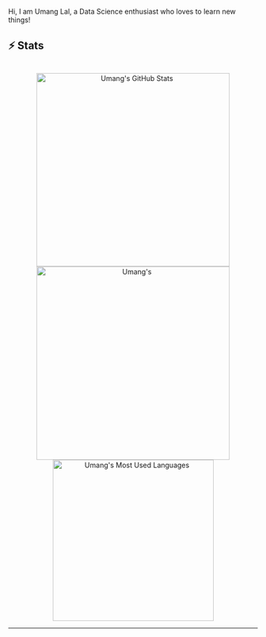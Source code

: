 <!---
- 👋 Hi, I’m @YOUmangg
- 🎯 I love solving problems and have a keen interest in learning about Data Structures and Algorithms.
- 🌱 I’m currently diving deep into Machine Learning concepts as well as Web Development.
- 📧 You can reach me at lalumang03@gmail.com
--->

Hi, I am Umang Lal, a Data Science enthusiast who loves to learn new things!

## ⚡️ Stats

<br>

<div align=center>
  <img width=390 src="https://github-readme-stats.vercel.app/api?username=YOUmangg&theme=transparent&count_private=true&show_icons=true&rank_icon=github&locale=en" alt="Umang's GitHub Stats" />
  <img width=390 src="https://github-readme-streak-stats.herokuapp.com/?user=YOUmangg&theme=transparent&count_private=true&border_radius=10&locale=en" alt="Umang's" />
  <img width=325 src="https://github-readme-stats.vercel.app/api/top-langs?username=YOUmangg&theme=transparent&layout=donut&hide=css&langs_count=8&border_radius=10&show_icons=true&locale=en" alt="Umang's Most Used Languages" />
</div>

<hr>

<!---
YOUmangg/YOUmangg is a ✨ special ✨ repository because its `README.md` (this file) appears on your GitHub profile.
You can click the Preview link to take a look at your changes.
--->
